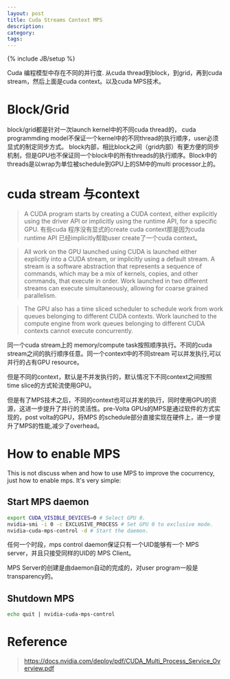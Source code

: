 ```yaml
---
layout: post
title: Cuda Streams Context MPS
description: 
category: 
tags: 
---
```

{% include JB/setup %}


Cuda 编程模型中存在不同的并行度.
从cuda thread到block，到grid，再到cuda stream，然后上面是cuda context。以及cuda MPS技术。

# Block/Grid
block/grid都是针对一次launch kernel中的不同cuda thread的， cuda programmding model不保证一个kernel中的不同thread的执行顺序，user必须显式的制定同步方式。 block内部，相比block之间（grid内部）有更方便的同步机制，但是GPU也不保证同一个block中的所有threads的执行顺序。Block中的threads是以wrap为单位被schedule到GPU上的SM中的multi processor上的。

# cuda stream 与context
>A CUDA program starts by creating a CUDA context, either explicitly using the driver API or implicitly using the runtime API, for a specific GPU.
有些cuda 程序没有显式的create cuda context那是因为cuda runtime API 已经implicitly帮助user create了一个cuda context。

> All work on the GPU launched using CUDA is launched either explicitly into a CUDA
 stream, or implicitly using a default stream. A stream is a software abstraction that
represents a sequence of commands, which may be a mix of kernels, copies, and other
commands, that execute in order. Work launched in two different streams can execute
simultaneously, allowing for coarse grained parallelism.

> The GPU also has a time sliced scheduler to schedule work from work queues belonging
to different CUDA contexts. Work launched to the compute engine from work queues
belonging to different CUDA contexts cannot execute concurrently.

同一个cuda stream上的 memory/compute task按照顺序执行。不同的cuda stream之间的执行顺序任意。同一个context中的不同stream 可以并发执行,可以并行的占有GPU resource。

但是不同的context，默认是不并发执行的，默认情况下不同context之间按照time slice的方式轮流使用GPU。

但是有了MPS技术之后，不同的context也可以并发的执行，同时使用GPU的资源，这进一步提升了并行的灵活性。pre-Volta GPUs的MPS是通过软件的方式实现的，post volta的GPU，将MPS 的schedule部分直接实现在硬件上，进一步提升了MPS的性能,减少了overhead。


# How to enable MPS
This is not discuss when and how to use MPS to improve the cocurrency, just how to enable mps.
It's very simple:

## Start MPS daemon
```bash
export CUDA_VISIBLE_DEVICES=0 # Select GPU 0.
nvidia-smi -i 0 -c EXCLUSIVE_PROCESS # Set GPU 0 to exclusive mode.
nvidia-cuda-mps-control -d # Start the daemon.
```
任何一个时段，mps control daemon保证只有一个UID能够有一个 MPS server，并且只接受同样的UID的 MPS Client。

MPS Server的创建是由daemon自动的完成的，对user program一般是transparency的。

## Shutdown MPS 

```bash
echo quit | nvidia-cuda-mps-control
```

# Reference
> https://docs.nvidia.com/deploy/pdf/CUDA_Multi_Process_Service_Overview.pdf
